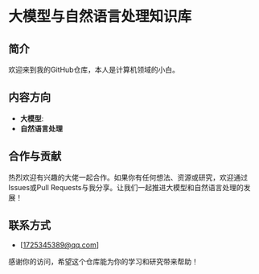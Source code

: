 # 大模型与自然语言处理知识库

## 简介
欢迎来到我的GitHub仓库，本人是计算机领域的小白。

## 内容方向
- **大模型**: 
- **自然语言处理**
## 合作与贡献
热烈欢迎有兴趣的大佬一起合作。如果你有任何想法、资源或研究，欢迎通过Issues或Pull Requests与我分享。让我们一起推进大模型和自然语言处理的发展！

## 联系方式
- [1725345389@qq.com]

感谢你的访问，希望这个仓库能为你的学习和研究带来帮助！
